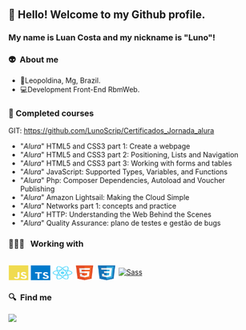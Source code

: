 ## 👋 Hello! Welcome to my Github profile.
### My name is Luan Costa and my nickname is "Luno"!

### 👽 &nbsp;About me

- 📍Leopoldina, Mg, Brazil.
- 💻Development Front-End RbmWeb.

### 📑 Completed courses

GIT: https://github.com/LunoScrip/Certificados_Jornada_alura

- "*Alura*" HTML5 and CSS3 part 1: Create a webpage
- "*Alura*" HTML5 and CSS3 part 2: Positioning, Lists and Navigation
- "*Alura*" HTML5 and CSS3 part 3: Working with forms and tables
- "*Alura*" JavaScript: Supported Types, Variables, and Functions
- "*Alura*" Php: Composer Dependencies, Autoload and Voucher Publishing
- "*Alura*" Amazon Lightsail: Making the Cloud Simple
- "*Alura*" Networks part 1: concepts and practice
- "*Alura*" HTTP: Understanding the Web Behind the Scenes
- "*Alura*" Quality Assurance: plano de testes e gestão de bugs

### 👩🏽‍💻 &nbsp; Working with


<div style="display: inline_block"><br>
  <img align="center" alt="Rafa-Js" height="30" width="40" src="https://raw.githubusercontent.com/devicons/devicon/master/icons/javascript/javascript-plain.svg">
  <img align="center" alt="Rafa-Ts" height="30" width="40" src="https://raw.githubusercontent.com/devicons/devicon/master/icons/typescript/typescript-plain.svg">
  <img align="center" alt="Rafa-React" height="30" width="40" src="https://raw.githubusercontent.com/devicons/devicon/master/icons/react/react-original.svg">
  <img align="center" alt="Rafa-HTML" height="30" width="40" src="https://raw.githubusercontent.com/devicons/devicon/master/icons/html5/html5-original.svg">
  <img align="center" alt="Rafa-CSS" height="30" width="40" src="https://raw.githubusercontent.com/devicons/devicon/master/icons/css3/css3-original.svg">
  <a href="https://sass-lang.com/" title="Sass"><img height="32" src="https://github.com/tomchen/stack-icons/blob/master/logos/sass.svg" alt="Sass"/></a>&nbsp;
</div>

### 🔍&nbsp; Find me


  <a href="https://www.linkedin.com/in/luan-costa-b93241225/"><img src="https://img.shields.io/badge/linkedin-%230077B5.svg?&style=for-the-badge&logo=linkedin&logoColor=white" /></a>&nbsp;&nbsp;&nbsp;&nbsp;

